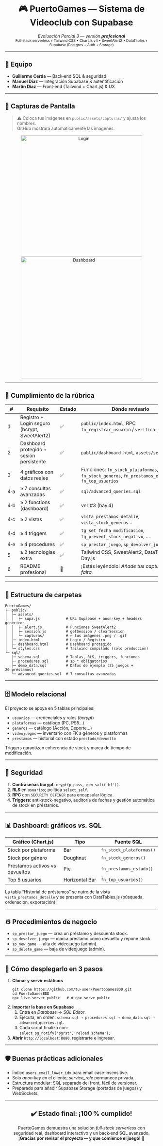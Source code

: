 <!-- README.md  ------------------------------------------------------------
     ✨ PuertoGames – Sistema de Videoclub con Supabase ✨
     Copia TODO este bloque tal‑cual en tu README.md
------------------------------------------------------------------------- -->

<h1 align="center">🎮&nbsp;PuertoGames — Sistema de Videoclub con Supabase</h1>

<p align="center">
  <em>Evaluación&nbsp;Parcial&nbsp;3 — versión <strong>profesional</strong></em><br>
  <sub>Full‑stack serverless • Tailwind CSS • Chart.js v4 • SweetAlert2 • DataTables • Supabase (Postgres + Auth + Storage)</sub>
</p>

<hr>

<h2>👥 Equipo</h2>

<ul>
  <li><strong>Guillermo Cerda</strong> — Back‑end SQL &amp; seguridad</li>
  <li><strong>Manuel Díaz</strong> — Integración Supabase &amp; autentificación</li>
  <li><strong>Martín Díaz</strong> — Front‑end (Tailwind + Chart.js) &amp; UX</li>
</ul>

<hr>

<h2>📸 Capturas de Pantalla</h2>

> ⚠️ Coloca tus imágenes en <code>public/assets/capturas/</code> y ajusta los nombres.<br>
> GitHub mostrará automáticamente las imágenes.

<p align="center">
  <img alt="Login" src="public/assets/capturas/login.png" width="400">
  <img alt="Dashboard" src="public/assets/capturas/dashboard.png" width="400">
</p>

<hr>

<h2>📑 Cumplimiento de la rúbrica</h2>

<table>
  <thead><tr><th>#</th><th>Requisito</th><th>Estado</th><th>Dónde revisarlo</th></tr></thead>
  <tbody>
    <tr><td>1</td><td>Registro + Login seguro (bcrypt, SweetAlert2)</td><td>✅</td><td><code>public/index.html</code>, RPC <code>fn_registrar_usuario</code> / <code>verificar_password</code></td></tr>
    <tr><td>2</td><td>Dashboard protegido + sesión persistente</td><td>✅</td><td><code>public/dashboard.html</code>, <code>assets/session.js</code></td></tr>
    <tr><td>3</td><td>4 gráficos con datos reales</td><td>✅</td><td>Funciones: <code>fn_stock_plataformas</code>, <code>fn_stock_generos</code>, <code>fn_prestamos_estado</code>, <code>fn_top_usuarios</code></td></tr>
    <tr><td>4‑a</td><td>≥ 7 consultas avanzadas</td><td>✅</td><td><code>sql/advanced_queries.sql</code></td></tr>
    <tr><td>4‑b</td><td>≥ 2 functions (dashboard)</td><td>✅</td><td>ver #3 (hay 4)</td></tr>
    <tr><td>4‑c</td><td>≥ 2 vistas</td><td>✅</td><td><code>vista_prestamos_detalle</code>, <code>vista_stock_generos</code>...</td></tr>
    <tr><td>4‑d</td><td>≥ 4 triggers</td><td>✅</td><td><code>tg_set_fecha_modificacion</code>, <code>tg_prevent_stock_negativo</code>, …</td></tr>
    <tr><td>4‑e</td><td>≥ 4 procedures</td><td>✅</td><td><code>sp_prestar_juego</code>, <code>sp_devolver_juego</code>, …</td></tr>
    <tr><td>5</td><td>≥ 2 tecnologías extra</td><td>✅</td><td>Tailwind CSS, SweetAlert2, DataTables.js, Day.js</td></tr>
    <tr><td>6</td><td>README profesional</td><td>🤏</td><td>¡Estás leyéndolo! <em>Añade tus capturas si falta.</em></td></tr>
  </tbody>
</table>

<hr>

<h2>📂 Estructura de carpetas</h2>

<pre><code>PuertoGames/
├─ public/
│  ├─ assets/
│  │  ├─ supa.js            # URL Supabase + anon‑key + headers genéricos
│  │  ├─ alert.js           # Funciones SweetAlert2
│  │  ├─ session.js         # getSession / clearSession
│  │  └─ capturas/          # ← tus imágenes .png / .gif
│  ├─ index.html            # Login / Registro
│  ├─ dashboard.html        # Dashboard protegido
│  └─ styles.css            # Tailwind compilado (solo producción)
└─ sql/
   ├─ schema.sql            # Tablas, RLS, triggers, funciones
   ├─ procedures.sql        # sp_* obligatorios
   ├─ demo_data.sql         # Datos de ejemplo (25 juegos + 20 préstamos)
   └─ advanced_queries.sql  # 7 consultas avanzadas
</code></pre>

<hr>

<h2>🗄️ Modelo relacional</h2>

<p>El proyecto se apoya en 5 tablas principales:</p>

<ul>
  <li><code>usuarios</code> — credenciales y roles (<em>bcrypt</em>)</li>
  <li><code>plataformas</code> — catálogo (PC, PS5…)</li>
  <li><code>generos</code> — catálogo (Acción, Deporte…)</li>
  <li><code>videojuegos</code> — inventario con FK a géneros y plataformas</li>
  <li><code>prestamos</code> — historial con estado <code>prestado/devuelto</code></li>
</ul>

Triggers garantizan coherencia de stock y marca de tiempo de modificación.

<hr>

<h2>🔐 Seguridad</h2>

<ol>
  <li><strong>Contraseñas bcrypt</strong>: <code>crypt(p_pass, gen_salt('bf'))</code>.</li>
  <li><strong>RLS</strong> en <code>usuarios</code>; política <code>select_self</code>.</li>
  <li><strong>RPC</strong> con <code>SECURITY DEFINER</code> para encapsular lógica.</li>
  <li><strong>Triggers</strong>: anti‑stock-negativo, auditoría de fechas y gestión automática de stock en préstamos.</li>
</ol>

<hr>

<h2>📊 Dashboard: gráficos <em>vs.</em> SQL</h2>

<table>
  <thead><tr><th>Gráfico (Chart.js)</th><th>Tipo</th><th>Fuente SQL</th></tr></thead>
  <tbody>
    <tr><td>Stock por plataforma</td><td>Bar</td><td><code>fn_stock_plataformas()</code></td></tr>
    <tr><td>Stock por género</td><td>Doughnut</td><td><code>fn_stock_generos()</code></td></tr>
    <tr><td>Préstamos activos vs devueltos</td><td>Pie</td><td><code>fn_prestamos_estado()</code></td></tr>
    <tr><td>Top 5 usuarios</td><td>Horizontal Bar</td><td><code>fn_top_usuarios()</code></td></tr>
  </tbody>
</table>

La tabla “Historial de préstamos” se nutre de la vista <code>vista_prestamos_detalle</code> y se presenta con DataTables.js (búsqueda, ordenación, exportación).

<hr>

<h2>⚙️ Procedimientos de negocio</h2>

<ul>
  <li><code>sp_prestar_juego</code> — crea un préstamo y descuenta stock.</li>
  <li><code>sp_devolver_juego</code> — marca préstamo como devuelto y repone stock.</li>
  <li><code>sp_new_game</code> — alta de videojuego (admin).</li>
  <li><code>sp_delete_game</code> — baja de videojuego (admin).</li>
</ul>

<hr>

<h2>🚀 Cómo desplegarlo en 3 pasos</h2>

<ol>
  <li><strong>Clonar y servir estáticos</strong>
  <pre><code>git clone https://github.com/tu-user/PuertoGamesBDD.git
cd PuertoGamesBDD
npx live-server public   # ó npx serve public
</code></pre></li>

  <li><strong>Importar la base en Supabase</strong>
  <ol>
    <li>Entra en <em>Database → SQL Editor</em>.</li>
    <li>Ejecuta, en orden: <code>schema.sql → procedures.sql → demo_data.sql → advanced_queries.sql</code>.</li>
    <li>Cada script finaliza con:<br>
    <code>select pg_notify('pgrst','reload schema');</code></li>
  </ol></li>

  <li><strong>Abrir</strong> <code>http://localhost:8080</code>, registrarte e ingresar.</li>
</ol>

<hr>

<h2>🛡️ Buenas prácticas adicionales</h2>

<ul>
  <li>Índice <code>users_email_lower_idx</code> para email case‑insensitive.</li>
  <li>Solo <em>anon‑key</em> en el cliente; <em>service_role</em> permanece privada.</li>
  <li>Estructura modular: SQL separado del front, fácil de versionar.</li>
  <li>Preparado para añadir Supabase Storage (portadas de juegos) y WebSockets.</li>
</ul>

<hr>

<h2 align="center">✔️ Estado final: ¡100 % cumplido!</h2>

<p align="center">
  PuertoGames demuestra una solución <em>full‑stack serverless</em> con<br>
  seguridad real, dashboard interactivo y un back‑end SQL avanzado.<br>
  <strong>¡Gracias por revisar el proyecto — y que comience el juego!</strong> 🎉
</p>
